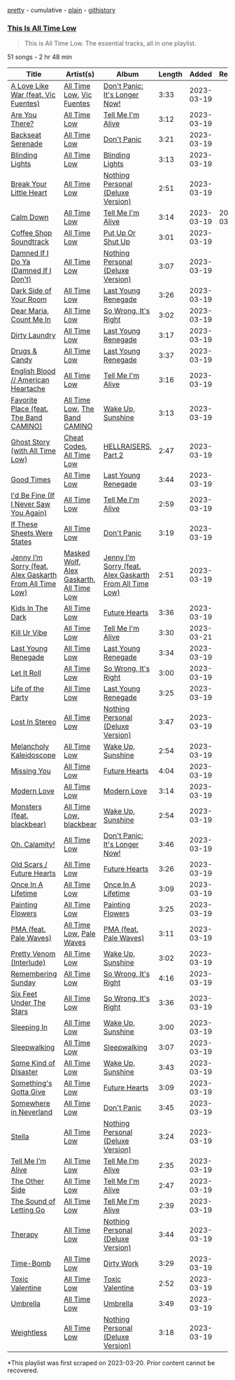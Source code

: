 [pretty](/playlists/pretty/37i9dQZF1DZ06evO2ow6ru.md) - cumulative - [plain](/playlists/plain/37i9dQZF1DZ06evO2ow6ru) - [githistory](https://github.githistory.xyz/mackorone/spotify-playlist-archive/blob/main/playlists/plain/37i9dQZF1DZ06evO2ow6ru)

### [This Is All Time Low](https://open.spotify.com/playlist/37i9dQZF1DZ06evO2ow6ru)

> This is All Time Low\. The essential tracks, all in one playlist.

51 songs - 2 hr 48 min

| Title | Artist(s) | Album | Length | Added | Removed |
|---|---|---|---|---|---|
| [A Love Like War \(feat\. Vic Fuentes\)](https://open.spotify.com/track/0TPF6uW7fhMXJPoBERqTy5) | [All Time Low](https://open.spotify.com/artist/46gyXjRIvN1NL1eCB8GBxo), [Vic Fuentes](https://open.spotify.com/artist/1cIpVfuKuPdekPuNqj3icx) | [Don't Panic: It's Longer Now!](https://open.spotify.com/album/7b3JowMC8FK0nToMlD4H1d) | 3:33 | 2023-03-19 |  |
| [Are You There?](https://open.spotify.com/track/2HVTOpuW5zmutgWItqrWSI) | [All Time Low](https://open.spotify.com/artist/46gyXjRIvN1NL1eCB8GBxo) | [Tell Me I'm Alive](https://open.spotify.com/album/0gPGmJSxuqrpvXiWdOLcRh) | 3:12 | 2023-03-19 |  |
| [Backseat Serenade](https://open.spotify.com/track/47eL0bckn5g3k5VBwgu969) | [All Time Low](https://open.spotify.com/artist/46gyXjRIvN1NL1eCB8GBxo) | [Don't Panic](https://open.spotify.com/album/78ZshSpqcIXyrYBJGgiPK0) | 3:21 | 2023-03-19 |  |
| [Blinding Lights](https://open.spotify.com/track/2fx0rkeRamaGtmtA5QVkuy) | [All Time Low](https://open.spotify.com/artist/46gyXjRIvN1NL1eCB8GBxo) | [Blinding Lights](https://open.spotify.com/album/3ORJYsMxoNvahUL8YWwKMm) | 3:13 | 2023-03-19 |  |
| [Break Your Little Heart](https://open.spotify.com/track/3d3rJ0qtOU5aNX324mNWfo) | [All Time Low](https://open.spotify.com/artist/46gyXjRIvN1NL1eCB8GBxo) | [Nothing Personal \(Deluxe Version\)](https://open.spotify.com/album/7tY7NcC2gKTxXsTJM6zK5I) | 2:51 | 2023-03-19 |  |
| [Calm Down](https://open.spotify.com/track/72zjYe2aysOkIR7l6KQIhR) | [All Time Low](https://open.spotify.com/artist/46gyXjRIvN1NL1eCB8GBxo) | [Tell Me I'm Alive](https://open.spotify.com/album/0gPGmJSxuqrpvXiWdOLcRh) | 3:14 | 2023-03-19 | 2023-03-22 |
| [Coffee Shop Soundtrack](https://open.spotify.com/track/3j1HTRodSjGtK3YsYMI0XF) | [All Time Low](https://open.spotify.com/artist/46gyXjRIvN1NL1eCB8GBxo) | [Put Up Or Shut Up](https://open.spotify.com/album/47boQgN4dboq2f0IcvI4Bt) | 3:01 | 2023-03-19 |  |
| [Damned If I Do Ya \(Damned If I Don't\)](https://open.spotify.com/track/4CDlYQu16nUtVGwgwqj3I3) | [All Time Low](https://open.spotify.com/artist/46gyXjRIvN1NL1eCB8GBxo) | [Nothing Personal \(Deluxe Version\)](https://open.spotify.com/album/7tY7NcC2gKTxXsTJM6zK5I) | 3:07 | 2023-03-19 |  |
| [Dark Side of Your Room](https://open.spotify.com/track/0ergYUxazsLy0qWK3h0YJd) | [All Time Low](https://open.spotify.com/artist/46gyXjRIvN1NL1eCB8GBxo) | [Last Young Renegade](https://open.spotify.com/album/0gpNGTVNivS2wB32tzV3OH) | 3:26 | 2023-03-19 |  |
| [Dear Maria, Count Me In](https://open.spotify.com/track/0JJP0IS4w0fJx01EcrfkDe) | [All Time Low](https://open.spotify.com/artist/46gyXjRIvN1NL1eCB8GBxo) | [So Wrong, It's Right](https://open.spotify.com/album/0H4ELcHequ3OligrjWfrZP) | 3:02 | 2023-03-19 |  |
| [Dirty Laundry](https://open.spotify.com/track/7GZKme55JpmLq3alBDQm11) | [All Time Low](https://open.spotify.com/artist/46gyXjRIvN1NL1eCB8GBxo) | [Last Young Renegade](https://open.spotify.com/album/0gpNGTVNivS2wB32tzV3OH) | 3:17 | 2023-03-19 |  |
| [Drugs & Candy](https://open.spotify.com/track/1isQMKYmpvJ4tOP8R2qkWr) | [All Time Low](https://open.spotify.com/artist/46gyXjRIvN1NL1eCB8GBxo) | [Last Young Renegade](https://open.spotify.com/album/0gpNGTVNivS2wB32tzV3OH) | 3:37 | 2023-03-19 |  |
| [English Blood // American Heartache](https://open.spotify.com/track/7gVWrhosuThCLRM8CarekB) | [All Time Low](https://open.spotify.com/artist/46gyXjRIvN1NL1eCB8GBxo) | [Tell Me I'm Alive](https://open.spotify.com/album/0gPGmJSxuqrpvXiWdOLcRh) | 3:16 | 2023-03-19 |  |
| [Favorite Place \(feat\. The Band CAMINO\)](https://open.spotify.com/track/2uVNn2pFpDlx1XrFcEfary) | [All Time Low](https://open.spotify.com/artist/46gyXjRIvN1NL1eCB8GBxo), [The Band CAMINO](https://open.spotify.com/artist/6d4jrmreCmsenscuieJERc) | [Wake Up, Sunshine](https://open.spotify.com/album/1kwAv74rVTTGMpawGsXtiE) | 3:13 | 2023-03-19 |  |
| [Ghost Story \(with All Time Low\)](https://open.spotify.com/track/2zgYAaDIic9iTLujB3FARq) | [Cheat Codes](https://open.spotify.com/artist/7DMveApC7UnC2NPfPvlHSU), [All Time Low](https://open.spotify.com/artist/46gyXjRIvN1NL1eCB8GBxo) | [HELLRAISERS, Part 2](https://open.spotify.com/album/0diNd1xPp5eiaugv9HRpYb) | 2:47 | 2023-03-19 |  |
| [Good Times](https://open.spotify.com/track/3aAoy02NwrmZcqXYYjqNh2) | [All Time Low](https://open.spotify.com/artist/46gyXjRIvN1NL1eCB8GBxo) | [Last Young Renegade](https://open.spotify.com/album/0gpNGTVNivS2wB32tzV3OH) | 3:44 | 2023-03-19 |  |
| [I'd Be Fine \(If I Never Saw You Again\)](https://open.spotify.com/track/4XHpjfFokgNyARkjUS79G9) | [All Time Low](https://open.spotify.com/artist/46gyXjRIvN1NL1eCB8GBxo) | [Tell Me I'm Alive](https://open.spotify.com/album/0gPGmJSxuqrpvXiWdOLcRh) | 2:59 | 2023-03-19 |  |
| [If These Sheets Were States](https://open.spotify.com/track/3H2wle4LRMKgCWSYE6QgWF) | [All Time Low](https://open.spotify.com/artist/46gyXjRIvN1NL1eCB8GBxo) | [Don't Panic](https://open.spotify.com/album/78ZshSpqcIXyrYBJGgiPK0) | 3:19 | 2023-03-19 |  |
| [Jenny I’m Sorry \(feat\. Alex Gaskarth From All Time Low\)](https://open.spotify.com/track/7gWkVS9Ku0zuzysPhFgK3w) | [Masked Wolf](https://open.spotify.com/artist/1uU7g3DNSbsu0QjSEqZtEd), [Alex Gaskarth](https://open.spotify.com/artist/5X0hXpGcJDZiGTpnGPWEm5), [All Time Low](https://open.spotify.com/artist/46gyXjRIvN1NL1eCB8GBxo) | [Jenny I’m Sorry \(feat\. Alex Gaskarth From All Time Low\)](https://open.spotify.com/album/0ZXvlRSS2w4jN1t0JD1BJ8) | 2:51 | 2023-03-19 |  |
| [Kids In The Dark](https://open.spotify.com/track/50oS45iNMFp7pKIQRAWIUP) | [All Time Low](https://open.spotify.com/artist/46gyXjRIvN1NL1eCB8GBxo) | [Future Hearts](https://open.spotify.com/album/712X8QUI6uWg1JxHmz0l4I) | 3:36 | 2023-03-19 |  |
| [Kill Ur Vibe](https://open.spotify.com/track/7684lciXo7GwJmNiLOJCQL) | [All Time Low](https://open.spotify.com/artist/46gyXjRIvN1NL1eCB8GBxo) | [Tell Me I'm Alive](https://open.spotify.com/album/0gPGmJSxuqrpvXiWdOLcRh) | 3:30 | 2023-03-21 |  |
| [Last Young Renegade](https://open.spotify.com/track/66hOCG7IpEJI5wfLDhajxD) | [All Time Low](https://open.spotify.com/artist/46gyXjRIvN1NL1eCB8GBxo) | [Last Young Renegade](https://open.spotify.com/album/0gpNGTVNivS2wB32tzV3OH) | 3:34 | 2023-03-19 |  |
| [Let It Roll](https://open.spotify.com/track/4NpzB4z4B0UcajopWE5e6h) | [All Time Low](https://open.spotify.com/artist/46gyXjRIvN1NL1eCB8GBxo) | [So Wrong, It's Right](https://open.spotify.com/album/0H4ELcHequ3OligrjWfrZP) | 3:00 | 2023-03-19 |  |
| [Life of the Party](https://open.spotify.com/track/4pcyWJiAvOwdVxn7xjhR0N) | [All Time Low](https://open.spotify.com/artist/46gyXjRIvN1NL1eCB8GBxo) | [Last Young Renegade](https://open.spotify.com/album/0gpNGTVNivS2wB32tzV3OH) | 3:25 | 2023-03-19 |  |
| [Lost In Stereo](https://open.spotify.com/track/2WO1QXoR1o0R1rYKAxF7Ya) | [All Time Low](https://open.spotify.com/artist/46gyXjRIvN1NL1eCB8GBxo) | [Nothing Personal \(Deluxe Version\)](https://open.spotify.com/album/7tY7NcC2gKTxXsTJM6zK5I) | 3:47 | 2023-03-19 |  |
| [Melancholy Kaleidoscope](https://open.spotify.com/track/1wQsTZ4AxGoXB9FmD9Nf4o) | [All Time Low](https://open.spotify.com/artist/46gyXjRIvN1NL1eCB8GBxo) | [Wake Up, Sunshine](https://open.spotify.com/album/1kwAv74rVTTGMpawGsXtiE) | 2:54 | 2023-03-19 |  |
| [Missing You](https://open.spotify.com/track/0LSY3NePenK0VG7nRUTVk8) | [All Time Low](https://open.spotify.com/artist/46gyXjRIvN1NL1eCB8GBxo) | [Future Hearts](https://open.spotify.com/album/712X8QUI6uWg1JxHmz0l4I) | 4:04 | 2023-03-19 |  |
| [Modern Love](https://open.spotify.com/track/4Qjv4VFulw2xS9P5EVLvOp) | [All Time Low](https://open.spotify.com/artist/46gyXjRIvN1NL1eCB8GBxo) | [Modern Love](https://open.spotify.com/album/4q5GY0DRqSNEOb3n3JCigy) | 3:14 | 2023-03-19 |  |
| [Monsters \(feat\. blackbear\)](https://open.spotify.com/track/0tyR7Bu9P086aWBFZ4QJoo) | [All Time Low](https://open.spotify.com/artist/46gyXjRIvN1NL1eCB8GBxo), [blackbear](https://open.spotify.com/artist/2cFrymmkijnjDg9SS92EPM) | [Wake Up, Sunshine](https://open.spotify.com/album/1kwAv74rVTTGMpawGsXtiE) | 2:54 | 2023-03-19 |  |
| [Oh, Calamity!](https://open.spotify.com/track/02Yrhsjo8H8UkjOm0kr7ca) | [All Time Low](https://open.spotify.com/artist/46gyXjRIvN1NL1eCB8GBxo) | [Don't Panic: It's Longer Now!](https://open.spotify.com/album/7b3JowMC8FK0nToMlD4H1d) | 3:46 | 2023-03-19 |  |
| [Old Scars / Future Hearts](https://open.spotify.com/track/5LU2hFmV7fQPmESUrMdf7n) | [All Time Low](https://open.spotify.com/artist/46gyXjRIvN1NL1eCB8GBxo) | [Future Hearts](https://open.spotify.com/album/712X8QUI6uWg1JxHmz0l4I) | 3:26 | 2023-03-19 |  |
| [Once In A Lifetime](https://open.spotify.com/track/2Qjkvp4GLlL60lFXtEte0X) | [All Time Low](https://open.spotify.com/artist/46gyXjRIvN1NL1eCB8GBxo) | [Once In A Lifetime](https://open.spotify.com/album/4IV3UUGKbd9bZeRZlZDNJd) | 3:09 | 2023-03-19 |  |
| [Painting Flowers](https://open.spotify.com/track/5wlgcfDW3RLyGmiUr2S4Ld) | [All Time Low](https://open.spotify.com/artist/46gyXjRIvN1NL1eCB8GBxo) | [Painting Flowers](https://open.spotify.com/album/4CBEmsDLziXAfYtngeM8kz) | 3:25 | 2023-03-19 |  |
| [PMA \(feat\. Pale Waves\)](https://open.spotify.com/track/52BHuLFKoBemaQ1oOPFhFZ) | [All Time Low](https://open.spotify.com/artist/46gyXjRIvN1NL1eCB8GBxo), [Pale Waves](https://open.spotify.com/artist/0wOej91SVqB1zcYkW6xUtA) | [PMA \(feat\. Pale Waves\)](https://open.spotify.com/album/2Q6u1VzybZKzXfPMPQkyuz) | 3:11 | 2023-03-19 |  |
| [Pretty Venom \(Interlude\)](https://open.spotify.com/track/2nZ3LmQbY2rEd4awJVkQpd) | [All Time Low](https://open.spotify.com/artist/46gyXjRIvN1NL1eCB8GBxo) | [Wake Up, Sunshine](https://open.spotify.com/album/1kwAv74rVTTGMpawGsXtiE) | 3:02 | 2023-03-19 |  |
| [Remembering Sunday](https://open.spotify.com/track/2qxXypNXOJZ5qUFdpzJ56n) | [All Time Low](https://open.spotify.com/artist/46gyXjRIvN1NL1eCB8GBxo) | [So Wrong, It's Right](https://open.spotify.com/album/0H4ELcHequ3OligrjWfrZP) | 4:16 | 2023-03-19 |  |
| [Six Feet Under The Stars](https://open.spotify.com/track/3MfRql0HwuxEZzGpoIC832) | [All Time Low](https://open.spotify.com/artist/46gyXjRIvN1NL1eCB8GBxo) | [So Wrong, It's Right](https://open.spotify.com/album/0H4ELcHequ3OligrjWfrZP) | 3:36 | 2023-03-19 |  |
| [Sleeping In](https://open.spotify.com/track/402Ecma69MRxeQK6ml6YbI) | [All Time Low](https://open.spotify.com/artist/46gyXjRIvN1NL1eCB8GBxo) | [Wake Up, Sunshine](https://open.spotify.com/album/1kwAv74rVTTGMpawGsXtiE) | 3:00 | 2023-03-19 |  |
| [Sleepwalking](https://open.spotify.com/track/4SOtTsuFYYlkOOvXMbroUv) | [All Time Low](https://open.spotify.com/artist/46gyXjRIvN1NL1eCB8GBxo) | [Sleepwalking](https://open.spotify.com/album/4bI5LF5zauGsBIL9z8mLyl) | 3:07 | 2023-03-19 |  |
| [Some Kind of Disaster](https://open.spotify.com/track/02lU0Hj680zVexT4GqJJZ4) | [All Time Low](https://open.spotify.com/artist/46gyXjRIvN1NL1eCB8GBxo) | [Wake Up, Sunshine](https://open.spotify.com/album/1kwAv74rVTTGMpawGsXtiE) | 3:43 | 2023-03-19 |  |
| [Something's Gotta Give](https://open.spotify.com/track/1SeefzwSDiFCjRWaBslRIj) | [All Time Low](https://open.spotify.com/artist/46gyXjRIvN1NL1eCB8GBxo) | [Future Hearts](https://open.spotify.com/album/712X8QUI6uWg1JxHmz0l4I) | 3:09 | 2023-03-19 |  |
| [Somewhere in Neverland](https://open.spotify.com/track/4RWAWUoPEcQk0QDj8JGmAz) | [All Time Low](https://open.spotify.com/artist/46gyXjRIvN1NL1eCB8GBxo) | [Don't Panic](https://open.spotify.com/album/78ZshSpqcIXyrYBJGgiPK0) | 3:45 | 2023-03-19 |  |
| [Stella](https://open.spotify.com/track/6hmEzWnA6ny2rqVOpB5Hcb) | [All Time Low](https://open.spotify.com/artist/46gyXjRIvN1NL1eCB8GBxo) | [Nothing Personal \(Deluxe Version\)](https://open.spotify.com/album/7tY7NcC2gKTxXsTJM6zK5I) | 3:24 | 2023-03-19 |  |
| [Tell Me I’m Alive](https://open.spotify.com/track/3Bzw0mcFyIcVgQbLfxbDGt) | [All Time Low](https://open.spotify.com/artist/46gyXjRIvN1NL1eCB8GBxo) | [Tell Me I’m Alive](https://open.spotify.com/album/4QaPQwoYarzNUuus6wBhCu) | 2:35 | 2023-03-19 |  |
| [The Other Side](https://open.spotify.com/track/5G9gFoH731xDHl73LHlZ8o) | [All Time Low](https://open.spotify.com/artist/46gyXjRIvN1NL1eCB8GBxo) | [Tell Me I'm Alive](https://open.spotify.com/album/0gPGmJSxuqrpvXiWdOLcRh) | 2:47 | 2023-03-19 |  |
| [The Sound of Letting Go](https://open.spotify.com/track/5ogBIlFs1oBHuBxOeTmnoH) | [All Time Low](https://open.spotify.com/artist/46gyXjRIvN1NL1eCB8GBxo) | [Tell Me I'm Alive](https://open.spotify.com/album/0gPGmJSxuqrpvXiWdOLcRh) | 2:39 | 2023-03-19 |  |
| [Therapy](https://open.spotify.com/track/371Tb0eNfpjpSqggjcLv8c) | [All Time Low](https://open.spotify.com/artist/46gyXjRIvN1NL1eCB8GBxo) | [Nothing Personal \(Deluxe Version\)](https://open.spotify.com/album/7tY7NcC2gKTxXsTJM6zK5I) | 3:44 | 2023-03-19 |  |
| [Time\-Bomb](https://open.spotify.com/track/0ydyPs14G4gAp2L1fWIhpV) | [All Time Low](https://open.spotify.com/artist/46gyXjRIvN1NL1eCB8GBxo) | [Dirty Work](https://open.spotify.com/album/4LShkr6gPRWh5v0VUVNW0q) | 3:29 | 2023-03-19 |  |
| [Toxic Valentine](https://open.spotify.com/track/0reDMKFg0nKaGUKqS3YUG0) | [All Time Low](https://open.spotify.com/artist/46gyXjRIvN1NL1eCB8GBxo) | [Toxic Valentine](https://open.spotify.com/album/67Cir5qRQdHrd3Zxwdk4FZ) | 2:52 | 2023-03-19 |  |
| [Umbrella](https://open.spotify.com/track/6ZUQhRkFJqiPsOucrXZwS6) | [All Time Low](https://open.spotify.com/artist/46gyXjRIvN1NL1eCB8GBxo) | [Umbrella](https://open.spotify.com/album/1CFjrFSA35xbgP134I8Xtq) | 3:49 | 2023-03-19 |  |
| [Weightless](https://open.spotify.com/track/0aZJGkkXR3DgaFqo5sB8ot) | [All Time Low](https://open.spotify.com/artist/46gyXjRIvN1NL1eCB8GBxo) | [Nothing Personal \(Deluxe Version\)](https://open.spotify.com/album/7tY7NcC2gKTxXsTJM6zK5I) | 3:18 | 2023-03-19 |  |

\*This playlist was first scraped on 2023-03-20. Prior content cannot be recovered.
